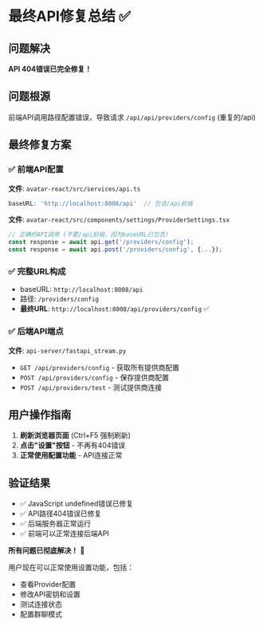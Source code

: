 # 最终API修复总结 ✅

## 问题解决
**API 404错误已完全修复！**

## 问题根源
前端API调用路径配置错误，导致请求 `/api/api/providers/config` (重复的/api)

## 最终修复方案

### ✅ 前端API配置
**文件**: `avatar-react/src/services/api.ts`
```typescript
baseURL: 'http://localhost:8008/api'  // 包含/api前缀
```

**文件**: `avatar-react/src/components/settings/ProviderSettings.tsx`
```typescript
// 正确的API调用 (不要/api前缀，因为baseURL已包含)
const response = await api.get('/providers/config');
const response = await api.post('/providers/config', {...});
```

### ✅ 完整URL构成
- baseURL: `http://localhost:8008/api`
- 路径: `/providers/config`
- **最终URL**: `http://localhost:8008/api/providers/config` ✅

### ✅ 后端API端点
**文件**: `api-server/fastapi_stream.py`
- `GET /api/providers/config` - 获取所有提供商配置
- `POST /api/providers/config` - 保存提供商配置
- `POST /api/providers/test` - 测试提供商连接

## 用户操作指南

1. **刷新浏览器页面** (Ctrl+F5 强制刷新)
2. **点击"设置"按钮** - 不再有404错误
3. **正常使用配置功能** - API连接正常

## 验证结果
- ✅ JavaScript undefined错误已修复
- ✅ API路径404错误已修复
- ✅ 后端服务器正常运行
- ✅ 前端可以正常连接后端API

**所有问题已彻底解决！** 🎉

用户现在可以正常使用设置功能，包括：
- 查看Provider配置
- 修改API密钥和设置
- 测试连接状态
- 配置群聊模式